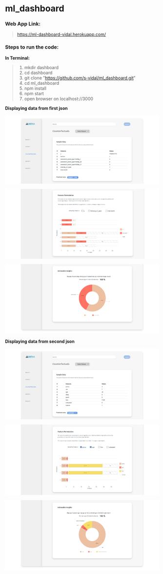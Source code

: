 # ml_dashboard

### Web App Link:

> https://ml-dashboard-vidal.herokuapp.com/

### Steps to run the code:

**In Terminal:**

> 1.  mkdir dashboard
> 2.  cd dashboard
> 3.  git clone "https://github.com/s-vidal/ml_dashboard.git"
> 4.  cd ml_dashboard
> 5.  npm install
> 6.  npm start
> 7.  open browser on localhost://3000

**Displaying data from first json**

![alt text](./demo/dataset1_1.png)

![alt text](./demo/dataset1_2.png)

![alt text](./demo/dataset1_3.png)

**Displaying data from second json**

![alt text](./demo/dataset2_1.png)

![alt text](./demo/dataset2_2.png)

![alt text](./demo/dataset2_3.png)
